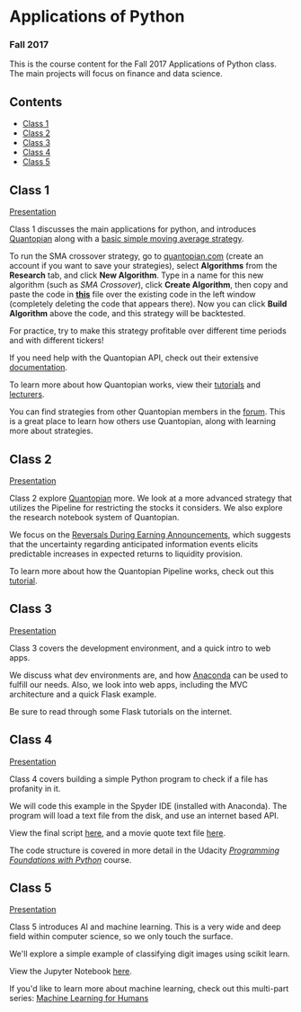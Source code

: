 # Applications of Python
### Fall 2017

This is the course content for the Fall 2017 Applications of Python class. The main projects will focus on finance and data science.

## Contents

- [Class 1](#class-1)
- [Class 2](#class-2)
- [Class 3](#class-3)
- [Class 4](#class-4)
- [Class 5](#class-5)

## Class 1

[Presentation](https://docs.google.com/presentation/d/1HLHjUlhV3QzeNNu6LckHgx63TIdyeWzPgg-KPo0x0IA/edit?usp=sharing)

Class 1 discusses the main applications for python, and introduces [Quantopian](https://www.quantopian.com) along with a [basic simple moving average strategy](./quantopian/sma_basic.py).

To run the SMA crossover strategy, go to [quantopian.com](https://www.quantopian.com) (create an account if you want to save your strategies), select **Algorithms** from the **Research** tab, and click **New Algorithm**. Type in a name for this new algorithm (such as *SMA Crossover*), click **Create Algorithm**, then copy and paste the code in [**this**](./quantopian/sma_basic.py) file over the existing code in the left window (completely deleting the code that appears there). Now you can click **Build Algorithm** above the code, and this strategy will be backtested.

For practice, try to make this strategy profitable over different time periods and with different tickers!

If you need help with the Quantopian API, check out their extensive [documentation](https://www.quantopian.com/help).

To learn more about how Quantopian works, view their [tutorials](https://www.quantopian.com/tutorials) and [lecturers](https://www.quantopian.com/lectures).

You can find strategies from other Quantopian members in the [forum](https://www.quantopian.com/posts). This is a great place to learn how others use Quantopian, along with learning more about strategies.

## Class 2

[Presentation](https://docs.google.com/presentation/d/1XBmdWTQ_t-GdZBNz1mOL7fh0jZv8-LS1xfEjs10JZIQ/edit?usp=sharing)

Class 2 explore [Quantopian](https://www.quantopian.com) more. We look at a more advanced strategy that utilizes the Pipeline for restricting the stocks it considers. We also explore the research notebook system of Quantopian.

We focus on the [Reversals During Earning Announcements](./quantopian/reversales/during/earnings/reversals_during_earnings.py), which suggests that the uncertainty regarding anticipated information events elicits predictable increases in expected returns to liquidity provision.

To learn more about how the Quantopian Pipeline works, check out this [tutorial](https://www.quantopian.com/tutorials/pipeline#lesson1).

## Class 3

[Presentation](https://docs.google.com/presentation/d/1v6GHA0OaDzje116zdP8o-ScQsA-esWAYuOmhA7dxy68/edit?usp=sharing)

Class 3 covers the development environment, and a quick intro to web apps.

We discuss what dev environments are, and how [Anaconda](https://www.anaconda.com/download) can be used to fulfill our needs. Also, we look into web apps, including the MVC architecture and a quick Flask example.

Be sure to read through some Flask tutorials on the internet.

## Class 4

[Presentation](https://docs.google.com/presentation/d/14K3PvUVDn_trTFC1Lb-CXPYDrsEXY08Ha279SFeZjso/edit?usp=sharing)

Class 4 covers building a simple Python program to check if a file has profanity in it.

We will code this example in the Spyder IDE (installed with Anaconda). The program will load a text file from the disk, and use an internet based API.

View the final script [here](./profanity_screen/profanity_screen.py), and a movie quote text file [here](./profanity_screen/movie_quotes_1.txt).

The code structure is covered in more detail in the Udacity [*Programming Foundations with Python*](https://www.udacity.com/course/programming-foundations-with-python--ud036) course.

## Class 5

[Presentation](https://docs.google.com/presentation/d/1OchbLbBuGsa2w33qtsuhHCkm782Exaau9aRyk41kqjM/edit?usp=sharing)

Class 5 introduces AI and machine learning. This is a very wide and deep field within computer science, so we only touch the surface.

We'll explore a simple example of classifying digit images using scikit learn.

View the Jupyter Notebook [here](./machine_learning/plot_digits_classification.ipynb).

If you'd like to learn more about machine learning, check out this multi-part series: [Machine Learning for Humans](https://medium.com/machine-learning-for-humans/why-machine-learning-matters-6164faf1df12)

